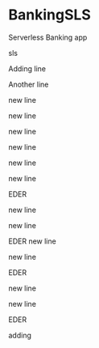 # BankingSLS
Serverless Banking app

sls

Adding line

Another line

new line

new line

new line

new line

new line

new line

EDER

new line

new line

EDER
new line

new line

EDER

new line

new line

EDER

adding